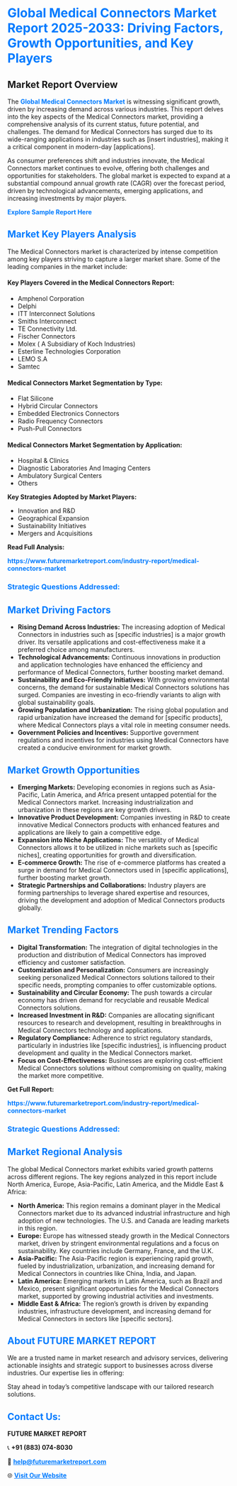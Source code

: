 <h1 style="color: #007BFF;">Global Medical Connectors Market Report 2025-2033: Driving Factors, Growth Opportunities, and Key Players</h1>

<section id="overview">
<h2>Market Report Overview</h2>
<p>The <a href="https://www.futuremarketreport.com/industry-report/medical-connectors-market" style="color: #007BFF; text-decoration: none;"><strong>Global Medical Connectors Market</strong></a> is witnessing significant growth, driven by increasing demand across various industries. This report delves into the key aspects of the Medical Connectors market, providing a comprehensive analysis of its current status, future potential, and challenges. The demand for Medical Connectors has surged due to its wide-ranging applications in industries such as [insert industries], making it a critical component in modern-day [applications].</p>
<p>As consumer preferences shift and industries innovate, the Medical Connectors market continues to evolve, offering both challenges and opportunities for stakeholders. The global market is expected to expand at a substantial compound annual growth rate (CAGR) over the forecast period, driven by technological advancements, emerging applications, and increasing investments by major players.</p>
</section>

<section id="overview">
<p><a href="https://www.futuremarketreport.com/request-sample/reportId=104507" style="color: #007BFF; text-decoration: none;"><strong>Explore Sample Report Here</strong></a></p>
</section>

<section id="key-players">
<h2 style="color: #007BFF;">Market Key Players Analysis</h2>
<p>The Medical Connectors market is characterized by intense competition among key players striving to capture a larger market share. Some of the leading companies in the market include:</p>
<h4>Key Players Covered in the Medical Connectors Report:</h4>
<ul><li>Amphenol Corporation</li><li>Delphi</li><li>ITT Interconnect Solutions</li><li>Smiths Interconnect</li><li>TE Connectivity Ltd.</li><li>Fischer Connectors</li><li>Molex ( A Subsidiary of Koch Industries)</li><li>Esterline Technologies Corporation</li><li>LEMO S.A</li><li>Samtec</li></ul>
<h4>Medical Connectors Market Segmentation by Type:</h4>
<ul><li>Flat Silicone</li><li>Hybrid Circular Connectors</li><li>Embedded Electronics Connectors</li><li>Radio Frequency Connectors</li><li>Push-Pull Connectors</li></ul>

<h4>Medical Connectors Market Segmentation by Application:</h4>
<ul><li>Hospital &amp; Clinics</li><li>Diagnostic Laboratories And Imaging Centers</li><li>Ambulatory Surgical Centers</li><li>Others</li></ul>
<p><strong>Key Strategies Adopted by Market Players:</strong></p>
<ul>
<li>Innovation and R&D</li>
<li>Geographical Expansion</li>
<li>Sustainability Initiatives</li>
<li>Mergers and Acquisitions</li>
</ul>
</section>

<section>
<p><strong>Read Full Analysis: </strong></p><a href="https://www.futuremarketreport.com/industry-report/medical-connectors-market" style="color: #007BFF; text-decoration: none;"><strong>https://www.futuremarketreport.com/industry-report/medical-connectors-market</strong></a>
<h3 style="color: #007BFF;">Strategic Questions Addressed:</h3>
</section>

<section id="driving-factors">
<h2 style="color: #007BFF;">Market Driving Factors</h2>
<ul>
<li><strong>Rising Demand Across Industries:</strong> The increasing adoption of Medical Connectors in industries such as [specific industries] is a major growth driver. Its versatile applications and cost-effectiveness make it a preferred choice among manufacturers.</li>
<li><strong>Technological Advancements:</strong> Continuous innovations in production and application technologies have enhanced the efficiency and performance of Medical Connectors, further boosting market demand.</li>
<li><strong>Sustainability and Eco-Friendly Initiatives:</strong> With growing environmental concerns, the demand for sustainable Medical Connectors solutions has surged. Companies are investing in eco-friendly variants to align with global sustainability goals.</li>
<li><strong>Growing Population and Urbanization:</strong> The rising global population and rapid urbanization have increased the demand for [specific products], where Medical Connectors plays a vital role in meeting consumer needs.</li>
<li><strong>Government Policies and Incentives:</strong> Supportive government regulations and incentives for industries using Medical Connectors have created a conducive environment for market growth.</li>
</ul>
</section>

<section id="growth-opportunities">
<h2 style="color: #007BFF;">Market Growth Opportunities</h2>
<ul>
<li><strong>Emerging Markets:</strong> Developing economies in regions such as Asia-Pacific, Latin America, and Africa present untapped potential for the Medical Connectors market. Increasing industrialization and urbanization in these regions are key growth drivers.</li>
<li><strong>Innovative Product Development:</strong> Companies investing in R&D to create innovative Medical Connectors products with enhanced features and applications are likely to gain a competitive edge.</li>
<li><strong>Expansion into Niche Applications:</strong> The versatility of Medical Connectors allows it to be utilized in niche markets such as [specific niches], creating opportunities for growth and diversification.</li>
<li><strong>E-commerce Growth:</strong> The rise of e-commerce platforms has created a surge in demand for Medical Connectors used in [specific applications], further boosting market growth.</li>
<li><strong>Strategic Partnerships and Collaborations:</strong> Industry players are forming partnerships to leverage shared expertise and resources, driving the development and adoption of Medical Connectors products globally.</li>
</ul>
</section>

<section id="trending-factors">
<h2 style="color: #007BFF;">Market Trending Factors</h2>
<ul>
<li><strong>Digital Transformation:</strong> The integration of digital technologies in the production and distribution of Medical Connectors has improved efficiency and customer satisfaction.</li>
<li><strong>Customization and Personalization:</strong> Consumers are increasingly seeking personalized Medical Connectors solutions tailored to their specific needs, prompting companies to offer customizable options.</li>
<li><strong>Sustainability and Circular Economy:</strong> The push towards a circular economy has driven demand for recyclable and reusable Medical Connectors solutions.</li>
<li><strong>Increased Investment in R&D:</strong> Companies are allocating significant resources to research and development, resulting in breakthroughs in Medical Connectors technology and applications.</li>
<li><strong>Regulatory Compliance:</strong> Adherence to strict regulatory standards, particularly in industries like [specific industries], is influencing product development and quality in the Medical Connectors market.</li>
<li><strong>Focus on Cost-Effectiveness:</strong> Businesses are exploring cost-efficient Medical Connectors solutions without compromising on quality, making the market more competitive.</li>
</ul>
</section>

<section>
<p><strong>Get Full Report: </strong></p><a href="https://www.futuremarketreport.com/industry-report/medical-connectors-market" style="color: #007BFF; text-decoration: none;"><strong>https://www.futuremarketreport.com/industry-report/medical-connectors-market</strong></a>
<h3 style="color: #007BFF;">Strategic Questions Addressed:</h3>
</section>


<section id="regional-analysis">
<h2 style="color: #007BFF;">Market Regional Analysis</h2>
<p>The global Medical Connectors market exhibits varied growth patterns across different regions. The key regions analyzed in this report include North America, Europe, Asia-Pacific, Latin America, and the Middle East & Africa:</p>
<ul>
<li><strong>North America:</strong> This region remains a dominant player in the Medical Connectors market due to its advanced industrial infrastructure and high adoption of new technologies. The U.S. and Canada are leading markets in this region.</li>
<li><strong>Europe:</strong> Europe has witnessed steady growth in the Medical Connectors market, driven by stringent environmental regulations and a focus on sustainability. Key countries include Germany, France, and the U.K.</li>
<li><strong>Asia-Pacific:</strong> The Asia-Pacific region is experiencing rapid growth, fueled by industrialization, urbanization, and increasing demand for Medical Connectors in countries like China, India, and Japan.</li>
<li><strong>Latin America:</strong> Emerging markets in Latin America, such as Brazil and Mexico, present significant opportunities for the Medical Connectors market, supported by growing industrial activities and investments.</li>
<li><strong>Middle East & Africa:</strong> The region’s growth is driven by expanding industries, infrastructure development, and increasing demand for Medical Connectors in sectors like [specific sectors].</li>
</ul>
</section>

<footer>
<h2 style="color: #007BFF;">About FUTURE MARKET REPORT</h2>
<p>We are a trusted name in market research and advisory services, delivering actionable insights and strategic support to businesses across diverse industries. Our expertise lies in offering:</p>

<p>Stay ahead in today’s competitive landscape with our tailored research solutions.</p>

<h2 style="color: #007BFF;">Contact Us:</h2>
<p><strong>FUTURE MARKET REPORT</strong></p>
<p>📞 <strong>+91 (883) 074-8030</strong></p>
<p>📧 <strong><a href="mailto:help@futuremarketreport.com" style="color: #007BFF;">help@futuremarketreport.com</a></strong></p>
<p>🌐 <strong><a href="https://www.futuremarketreport.com/" style="color: #007BFF;">Visit Our Website</a></strong></p>
</footer>